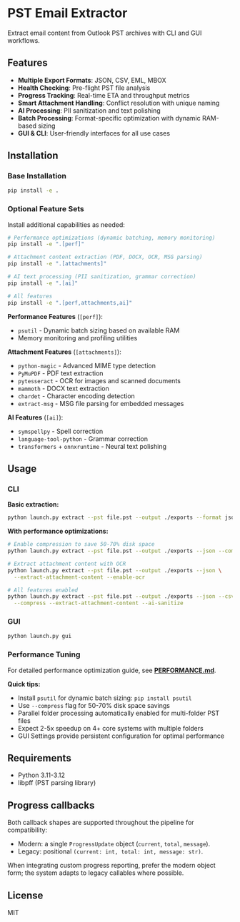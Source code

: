 # PST Email Extractor

Extract email content from Outlook PST archives with CLI and GUI workflows.

## Features

- **Multiple Export Formats**: JSON, CSV, EML, MBOX
- **Health Checking**: Pre-flight PST file analysis
- **Progress Tracking**: Real-time ETA and throughput metrics
- **Smart Attachment Handling**: Conflict resolution with unique naming
- **AI Processing**: PII sanitization and text polishing
- **Batch Processing**: Format-specific optimization with dynamic RAM-based sizing
- **GUI & CLI**: User-friendly interfaces for all use cases

## Installation

### Base Installation
```bash
pip install -e .
```

### Optional Feature Sets

Install additional capabilities as needed:

```bash
# Performance optimizations (dynamic batching, memory monitoring)
pip install -e ".[perf]"

# Attachment content extraction (PDF, DOCX, OCR, MSG parsing)
pip install -e ".[attachments]"

# AI text processing (PII sanitization, grammar correction)
pip install -e ".[ai]"

# All features
pip install -e ".[perf,attachments,ai]"
```

**Performance Features** (`[perf]`):
- `psutil` - Dynamic batch sizing based on available RAM
- Memory monitoring and profiling utilities

**Attachment Features** (`[attachments]`):
- `python-magic` - Advanced MIME type detection
- `PyMuPDF` - PDF text extraction
- `pytesseract` - OCR for images and scanned documents
- `mammoth` - DOCX text extraction
- `chardet` - Character encoding detection
- `extract-msg` - MSG file parsing for embedded messages

**AI Features** (`[ai]`):
- `symspellpy` - Spell correction
- `language-tool-python` - Grammar correction
- `transformers` + `onnxruntime` - Neural text polishing

## Usage

### CLI

**Basic extraction:**
```bash
python launch.py extract --pst file.pst --output ./exports --format json csv
```

**With performance optimizations:**
```bash
# Enable compression to save 50-70% disk space
python launch.py extract --pst file.pst --output ./exports --json --compress

# Extract attachment content with OCR
python launch.py extract --pst file.pst --output ./exports --json \
  --extract-attachment-content --enable-ocr

# All features enabled
python launch.py extract --pst file.pst --output ./exports --json --csv \
  --compress --extract-attachment-content --ai-sanitize
```

### GUI
```bash
python launch.py gui
```

### Performance Tuning

For detailed performance optimization guide, see **[PERFORMANCE.md](PERFORMANCE.md)**.

**Quick tips:**
- Install `psutil` for dynamic batch sizing: `pip install psutil`
- Use `--compress` flag for 50-70% disk space savings
- Parallel folder processing automatically enabled for multi-folder PST files
- Expect 2-5x speedup on 4+ core systems with multiple folders
- GUI Settings provide persistent configuration for optimal performance

## Requirements

- Python 3.11-3.12
- libpff (PST parsing library)

## Progress callbacks

Both callback shapes are supported throughout the pipeline for compatibility:
- Modern: a single `ProgressUpdate` object (`current`, `total`, `message`).
- Legacy: positional `(current: int, total: int, message: str)`.

When integrating custom progress reporting, prefer the modern object form; the system adapts to legacy callables where possible.

## License

MIT
